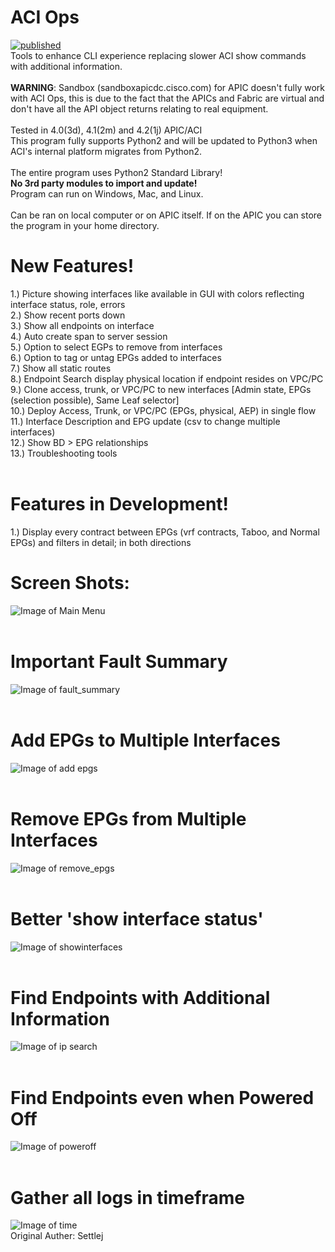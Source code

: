# ACI Ops
[![published](https://static.production.devnetcloud.com/codeexchange/assets/images/devnet-published.svg)](https://developer.cisco.com/codeexchange/github/repo/settlej/ACI_Ops)</br>
Tools to enhance CLI experience replacing slower ACI show commands with additional information.</br></br>
<strong>WARNING</strong>: Sandbox (sandboxapicdc.cisco.com) for APIC doesn't fully work with ACI Ops, this is due to the fact that the APICs and Fabric are virtual and don't have all the API object returns relating to real equipment.</br></br>
Tested in 4.0(3d), 4.1(2m) and 4.2(1j) APIC/ACI</br>
This program fully supports Python2 and will be updated to Python3 when ACI's internal platform migrates from Python2.</br></br>
The entire program uses Python2 Standard Library!  </br><b>No 3rd party modules to import and update!</b></br>
Program can run on Windows, Mac, and Linux.</br></br>
Can be ran on local computer or on APIC itself.  If on the APIC you can store the program in your home directory.</br>
# New Features!
1.) Picture showing interfaces like available in GUI with colors reflecting interface status, role, errors</br>
2.) Show recent ports down</br>
3.) Show all endpoints on interface</br>
4.) Auto create span to server session</br>
5.) Option to select EGPs to remove from interfaces</br>
6.) Option to tag or untag EPGs added to interfaces</br>
7.) Show all static routes </br>
8.) Endpoint Search display physical location if endpoint resides on VPC/PC</br>
9.) Clone access, trunk, or VPC/PC to new interfaces [Admin state, EPGs (selection possible), Same Leaf selector]</br>
10.) Deploy Access, Trunk, or VPC/PC (EPGs, physical, AEP) in single flow</br>
11.) Interface Description and EPG update (csv to change multiple interfaces)</br>
12.) Show BD > EPG relationships</br>
13.) Troubleshooting tools</br>
 </br>
# Features in Development!
1.) Display every contract between EPGs (vrf contracts, Taboo, and Normal EPGs) and filters in detail; in both directions</br>


# Screen Shots:
![Image of Main Menu](https://github.com/settlej/Better_ACI_CLI_Tools/blob/master/images/Menu.JPG)</br></br>
# Important Fault Summary
![Image of fault_summary](https://github.com/settlej/Better_ACI_CLI_Tools/blob/master/images/fault_summary_example.JPG)</br></br>
# Add EPGs to Multiple Interfaces
![Image of add epgs](https://github.com/settlej/Better_ACI_CLI_Tools/blob/master/images/add_vlans.JPG)</br></br>
# Remove EPGs from Multiple Interfaces
![Image of remove_epgs](https://github.com/settlej/Better_ACI_CLI_Tools/blob/master/images/remove_epgs.JPG)</br></br>
# Better 'show interface status'
![Image of showinterfaces](https://github.com/settlej/Better_ACI_CLI_Tools/blob/master/images/show%20interfaces.JPG)</br></br>
# Find Endpoints with Additional Information
![Image of ip search](https://github.com/settlej/Better_ACI_CLI_Tools/blob/master/images/ipsearch.PNG)</br></br>
# Find Endpoints even when Powered Off
![Image of poweroff](https://github.com/settlej/Better_ACI_CLI_Tools/blob/master/images/vm_poweredoff.PNG)</br></br>
# Gather all logs in timeframe
![Image of time](https://github.com/settlej/Better_ACI_CLI_Tools/blob/master/images/time_example.JPG)
</br>Original Auther: Settlej
